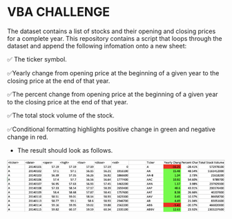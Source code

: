 # VBA CHALLENGE

The dataset contains a list of stocks and their opening and closing prices for a complete year. This repository contains a script that loops through the dataset and append the following infomation onto a new sheet:

:white_check_mark: The ticker symbol.

:white_check_mark:Yearly change from opening price at the beginning of a given year to the closing price at the end of that year.

:white_check_mark:The percent change from opening price at the beginning of a given year to the closing price at the end of that year.

:white_check_mark:The total stock volume of the stock.

:white_check_mark:Conditional formatting highlights positive change in green and negative change in red.

* The result should look as follows.

![moderate_solution](images/moderate_solution.png)

